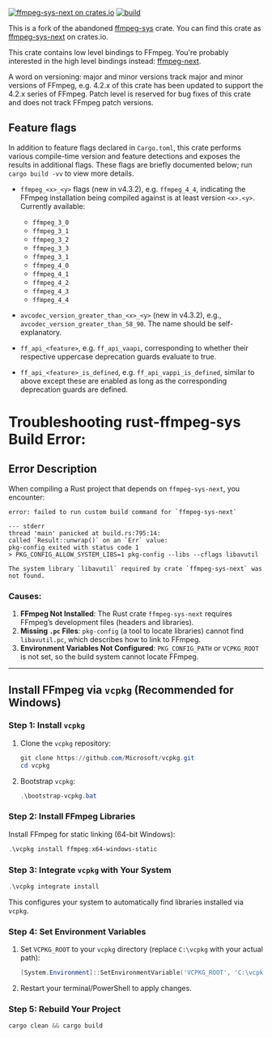 [![ffmpeg-sys-next on crates.io](https://img.shields.io/crates/v/ffmpeg-sys-next?cacheSeconds=3600)](https://crates.io/crates/ffmpeg-sys-next)
[![build](https://github.com/zmwangx/rust-ffmpeg-sys/actions/workflows/build.yml/badge.svg?branch=master)](https://github.com/zmwangx/rust-ffmpeg-sys/actions)

This is a fork of the abandoned [ffmpeg-sys](https://github.com/meh/rust-ffmpeg-sys) crate. You can find this crate as [ffmpeg-sys-next](https://crates.io/crates/ffmpeg-sys-next) on crates.io.

This crate contains low level bindings to FFmpeg. You're probably interested in the high level bindings instead: [ffmpeg-next](https://github.com/zmwangx/rust-ffmpeg).

A word on versioning: major and minor versions track major and minor versions of FFmpeg, e.g. 4.2.x of this crate has been updated to support the 4.2.x series of FFmpeg. Patch level is reserved for bug fixes of this crate and does not track FFmpeg patch versions.

## Feature flags

In addition to feature flags declared in `Cargo.toml`, this crate performs various compile-time version and feature detections and exposes the results in additional flags. These flags are briefly documented below; run `cargo build -vv` to view more details.

- `ffmpeg_<x>_<y>` flags (new in v4.3.2), e.g. `ffmpeg_4_4`, indicating the FFmpeg installation being compiled against is at least version `<x>.<y>`. Currently available:

  - `ffmpeg_3_0`
  - `ffmpeg_3_1`
  - `ffmpeg_3_2`
  - `ffmpeg_3_3`
  - `ffmpeg_3_1`
  - `ffmpeg_4_0`
  - `ffmpeg_4_1`
  - `ffmpeg_4_2`
  - `ffmpeg_4_3`
  - `ffmpeg_4_4`

- `avcodec_version_greater_than_<x>_<y>` (new in v4.3.2), e.g., `avcodec_version_greater_than_58_90`. The name should be self-explanatory.

- `ff_api_<feature>`, e.g. `ff_api_vaapi`, corresponding to whether their respective uppercase deprecation guards evaluate to true.

- `ff_api_<feature>_is_defined`, e.g. `ff_api_vappi_is_defined`, similar to above except these are enabled as long as the corresponding deprecation guards are defined.

# Troubleshooting rust-ffmpeg-sys Build Error:

## Error Description

When compiling a Rust project that depends on `ffmpeg-sys-next`, you encounter:

```text
error: failed to run custom build command for `ffmpeg-sys-next`

--- stderr
thread 'main' panicked at build.rs:795:14:
called `Result::unwrap()` on an `Err` value:
pkg-config exited with status code 1
> PKG_CONFIG_ALLOW_SYSTEM_LIBS=1 pkg-config --libs --cflags libavutil

The system library `libavutil` required by crate `ffmpeg-sys-next` was not found.
```

### Causes:

1. **FFmpeg Not Installed**: The Rust crate `ffmpeg-sys-next` requires FFmpeg’s development files (headers and libraries).
2. **Missing `.pc` Files**: `pkg-config` (a tool to locate libraries) cannot find `libavutil.pc`, which describes how to link to FFmpeg.
3. **Environment Variables Not Configured**: `PKG_CONFIG_PATH` or `VCPKG_ROOT` is not set, so the build system cannot locate FFmpeg.

---

## Install FFmpeg via `vcpkg` (Recommended for Windows)

### Step 1: Install `vcpkg`

1. Clone the `vcpkg` repository:
   ```powershell
   git clone https://github.com/Microsoft/vcpkg.git
   cd vcpkg
   ```
2. Bootstrap `vcpkg`:
   ```powershell
   .\bootstrap-vcpkg.bat
   ```

### Step 2: Install FFmpeg Libraries

Install FFmpeg for static linking (64-bit Windows):

```powershell
.\vcpkg install ffmpeg:x64-windows-static
```

### Step 3: Integrate `vcpkg` with Your System

```powershell
.\vcpkg integrate install
```

This configures your system to automatically find libraries installed via `vcpkg`.

### Step 4: Set Environment Variables

1. Set `VCPKG_ROOT` to your `vcpkg` directory (replace `C:\vcpkg` with your actual path):
   ```powershell
   [System.Environment]::SetEnvironmentVariable('VCPKG_ROOT', 'C:\vcpkg', 'User')
   ```
2. Restart your terminal/PowerShell to apply changes.

### Step 5: Rebuild Your Project

```powershell
cargo clean && cargo build
```
